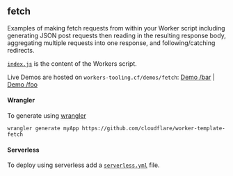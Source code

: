 ## fetch

Examples of making fetch requests from within your Worker script including generating JSON post requests then reading in the resulting response body, aggregating multiple requests into one response, and following/catching redirects.

[`index.js`](https://github.com/cloudflare/worker-template-fetch/blob/master/fetch.js) is the content of the Workers script.

Live Demos are hosted on `workers-tooling.cf/demos/fetch`:
[Demo /bar](http://workers-tooling.cf/demos/fetch/bar) | [Demo /foo](http://workers-tooling.cf/demos/fetch/foo)

#### Wrangler
To generate using [wrangler](https://github.com/cloudflare/wrangler)

```
wrangler generate myApp https://github.com/cloudflare/worker-template-fetch
```

#### Serverless
To deploy using serverless add a [`serverless.yml`](https://serverless.com/framework/docs/providers/cloudflare/) file.
